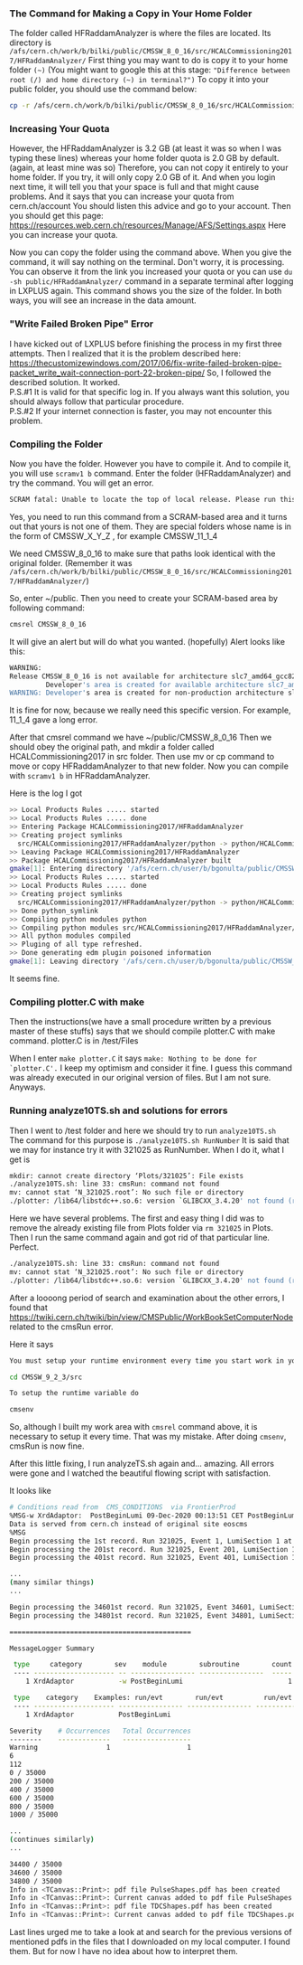 ### The Command for Making a Copy in Your Home Folder

The folder called HFRaddamAnalyzer is where the files are located. Its directory is `/afs/cern.ch/work/b/bilki/public/CMSSW_8_0_16/src/HCALCommissioning2017/HFRaddamAnalyzer/`
First thing you may want to do is copy it to your home folder `(~)`
(You might want to google this at this stage: `"Difference between root (/) and home directory (~) in terminal?")`
To copy it into your public folder, you should use the command below:
```bash
cp -r /afs/cern.ch/work/b/bilki/public/CMSSW_8_0_16/src/HCALCommissioning2017/HFRaddamAnalyzer/ ~/public
```

### Increasing Your Quota

However, the HFRaddamAnalyzer is 3.2 GB (at least it was so when I was typing these lines) whereas your home folder quota is 2.0 GB by default. (again, at least mine was so) Therefore, you can not copy it entirely to your home folder. If you try, it will only copy 2.0 GB of it. And when you login next time, it will tell you that your space is full and that might cause problems. And it says that you can increase your quota from cern.ch/account 
You should listen this advice and go to your account. Then you should get this page: https://resources.web.cern.ch/resources/Manage/AFS/Settings.aspx
Here you can increase your quota. 

Now you can copy the folder using the command above. When you give the command, it will say nothing on the terminal. Don't worry, it is processing. You can observe it from the link you increased your quota or you can use ``du -sh public/HFRaddamAnalyzer/`` command in a separate terminal after logging in LXPLUS again. This command shows you the size of the folder. In both ways, you will see an increase in the data amount. 

### "Write Failed Broken Pipe" Error

I have kicked out of LXPLUS before finishing the process in my first three attempts. Then I realized that it is the problem described here: https://thecustomizewindows.com/2017/06/fix-write-failed-broken-pipe-packet_write_wait-connection-port-22-broken-pipe/
So, I followed the described solution. It worked.  
P.S.#1  It is valid for that specific log in. If you always want this solution, you should always follow that particular procedure.  
P.S.#2  If your internet connection is faster, you may not encounter this problem.

### Compiling the Folder

Now you have the folder. However you have to compile it. And to compile it, you will use `scramv1 b` command. Enter the folder (HFRaddamAnalyzer) and try the command. You will get an error. 

```bash
SCRAM fatal: Unable to locate the top of local release. Please run this command from a SCRAM-based area.
```

Yes, you need to run this command from a SCRAM-based area and it turns out that yours is not one of them. They are special folders whose name is in the form of  CMSSW_X_Y_Z , for example CMSSW_11_1_4

We need CMSSW_8_0_16 to make sure that paths look identical with the original folder. (Remember it was `/afs/cern.ch/work/b/bilki/public/CMSSW_8_0_16/src/HCALCommissioning2017/HFRaddamAnalyzer/`)

So, enter ~/public. Then you need to create your SCRAM-based area by following command: 

```bash
cmsrel CMSSW_8_0_16
```

It will give an alert but will do what you wanted. (hopefully) 
Alert looks like this: 

```bash
WARNING:  
Release CMSSW_8_0_16 is not available for architecture slc7_amd64_gcc820.  
         Developer's area is created for available architecture slc7_amd64_gcc530.  
WARNING: Developer's area is created for non-production architecture slc7_amd64_gcc530. Production architecture for this release is slc6_amd64_gcc530.
```

It is fine for now, because we really need this specific version. For example, 11_1_4 gave a long error. 

After that cmsrel command we have ~/public/CMSSW_8_0_16
Then we should obey the original path, and mkdir a folder called HCALCommissioning2017 in src folder. Then use mv or cp command to move or copy HFRaddamAnalyzer to that new folder. Now you can compile with ``scramv1 b`` in HFRaddamAnalyzer. 

Here is the log I got

```bash
>> Local Products Rules ..... started
>> Local Products Rules ..... done
>> Entering Package HCALCommissioning2017/HFRaddamAnalyzer
>> Creating project symlinks
  src/HCALCommissioning2017/HFRaddamAnalyzer/python -> python/HCALCommissioning2017/HFRaddamAnalyzer
>> Leaving Package HCALCommissioning2017/HFRaddamAnalyzer
>> Package HCALCommissioning2017/HFRaddamAnalyzer built
gmake[1]: Entering directory '/afs/cern.ch/user/b/bgonulta/public/CMSSW_8_0_16'
>> Local Products Rules ..... started
>> Local Products Rules ..... done
>> Creating project symlinks
  src/HCALCommissioning2017/HFRaddamAnalyzer/python -> python/HCALCommissioning2017/HFRaddamAnalyzer
>> Done python_symlink
>> Compiling python modules python
>> Compiling python modules src/HCALCommissioning2017/HFRaddamAnalyzer/python
>> All python modules compiled
>> Pluging of all type refreshed.
>> Done generating edm plugin poisoned information
gmake[1]: Leaving directory '/afs/cern.ch/user/b/bgonulta/public/CMSSW_8_0_16'
```

It seems fine. 

### Compiling plotter.C with make

Then the instructions(we have a small procedure written by a previous master of these stuffs) says that we should compile plotter.C with make command. plotter.C is in /test/Files

When I enter ``make plotter.C`` it says ``make: Nothing to be done for `plotter.C'.``
I keep my optimism and consider it fine. I guess this command was already executed in our original version of files. But I am not sure. Anyways.

### Running analyze10TS.sh and solutions for errors

Then I went to /test folder and here we should try to run ``analyze10TS.sh``  
The command for this purpose is ``./analyze10TS.sh RunNumber``
It is said that we may for instance try it with 321025 as RunNumber. When I do it, what I get is

```bash
mkdir: cannot create directory ‘Plots/321025’: File exists
./analyze10TS.sh: line 33: cmsRun: command not found
mv: cannot stat ‘N_321025.root’: No such file or directory
./plotter: /lib64/libstdc++.so.6: version `GLIBCXX_3.4.20' not found (required by ./plotter)
```

Here we have several problems. The first and easy thing I did was to remove the already existing file from Plots folder via ``rm 321025`` in Plots. Then I run the same command again and got rid of that particular line. Perfect.

```bash
./analyze10TS.sh: line 33: cmsRun: command not found
mv: cannot stat ‘N_321025.root’: No such file or directory
./plotter: /lib64/libstdc++.so.6: version `GLIBCXX_3.4.20' not found (required by ./plotter)
```

After a loooong period of search and examination about the other errors, I found that https://twiki.cern.ch/twiki/bin/view/CMSPublic/WorkBookSetComputerNode related to the cmsRun error. 

Here it says

```bash
You must setup your runtime environment every time you start work in your project area.

cd CMSSW_9_2_3/src

To setup the runtime variable do

cmsenv
```

So, although I built my work area with ``cmsrel`` command above, it is necessary to setup it every time. That was my mistake. After doing ``cmsenv``, cmsRun is now fine. 

After this little fixing, I run analyzeTS.sh again and... amazing. All errors were gone and I watched the beautiful flowing script with satisfaction. 

It looks like 

```bash
# Conditions read from  CMS_CONDITIONS  via FrontierProd 
%MSG-w XrdAdaptor:  PostBeginLumi 09-Dec-2020 00:13:51 CET PostBeginLumi
Data is served from cern.ch instead of original site eoscms
%MSG
Begin processing the 1st record. Run 321025, Event 1, LumiSection 1 at 09-Dec-2020 00:13:51.887 CET
Begin processing the 201st record. Run 321025, Event 201, LumiSection 1 at 09-Dec-2020 00:13:56.645 CET
Begin processing the 401st record. Run 321025, Event 401, LumiSection 1 at 09-Dec-2020 00:13:57.530 CET

...
(many similar things)
...

Begin processing the 34601st record. Run 321025, Event 34601, LumiSection 1 at 09-Dec-2020 00:15:01.767 CET
Begin processing the 34801st record. Run 321025, Event 34801, LumiSection 1 at 09-Dec-2020 00:15:02.260 CET

=============================================

MessageLogger Summary

 type     category        sev    module        subroutine        count    total
 ---- -------------------- -- ---------------- ----------------  -----    -----
    1 XrdAdaptor           -w PostBeginLumi                          1        1

 type    category    Examples: run/evt        run/evt          run/evt
 ---- -------------------- ---------------- ---------------- ----------------
    1 XrdAdaptor           PostBeginLumi                     

Severity    # Occurrences   Total Occurrences
--------    -------------   -----------------
Warning                 1                   1
6
112
0 / 35000
200 / 35000
400 / 35000
600 / 35000
800 / 35000
1000 / 35000

...
(continues similarly)
...

34400 / 35000
34600 / 35000
34800 / 35000
Info in <TCanvas::Print>: pdf file PulseShapes.pdf has been created
Info in <TCanvas::Print>: Current canvas added to pdf file PulseShapes.pdf
Info in <TCanvas::Print>: pdf file TDCShapes.pdf has been created
Info in <TCanvas::Print>: Current canvas added to pdf file TDCShapes.pdf
```

Last lines urged me to take a look at and search for the previous versions of mentioned pdfs in the files that I downloaded on my local computer. 
I found them. But for now I have no idea about how to interpret them.


